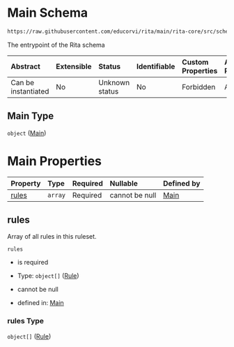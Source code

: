 # Main Schema

```txt
https://raw.githubusercontent.com/educorvi/rita/main/rita-core/src/schema/schema.json
```

The entrypoint of the Rita schema

| Abstract            | Extensible | Status         | Identifiable | Custom Properties | Additional Properties | Access Restrictions | Defined In                                                         |
| :------------------ | :--------- | :------------- | :----------- | :---------------- | :-------------------- | :------------------ | :----------------------------------------------------------------- |
| Can be instantiated | No         | Unknown status | No           | Forbidden         | Allowed               | none                | [schema.json](../../src/schema/schema.json "open original schema") |

## Main Type

`object` ([Main](schema.md))

# Main Properties

| Property        | Type    | Required | Nullable       | Defined by                                                                                                                                     |
| :-------------- | :------ | :------- | :------------- | :--------------------------------------------------------------------------------------------------------------------------------------------- |
| [rules](#rules) | `array` | Required | cannot be null | [Main](schema-properties-ruleset.md "https://raw.githubusercontent.com/educorvi/rita/main/rita-core/src/schema/schema.json#/properties/rules") |

## rules

Array of all rules in this ruleset.

`rules`

* is required

* Type: `object[]` ([Rule](rule.md))

* cannot be null

* defined in: [Main](schema-properties-ruleset.md "https://raw.githubusercontent.com/educorvi/rita/main/rita-core/src/schema/schema.json#/properties/rules")

### rules Type

`object[]` ([Rule](rule.md))
